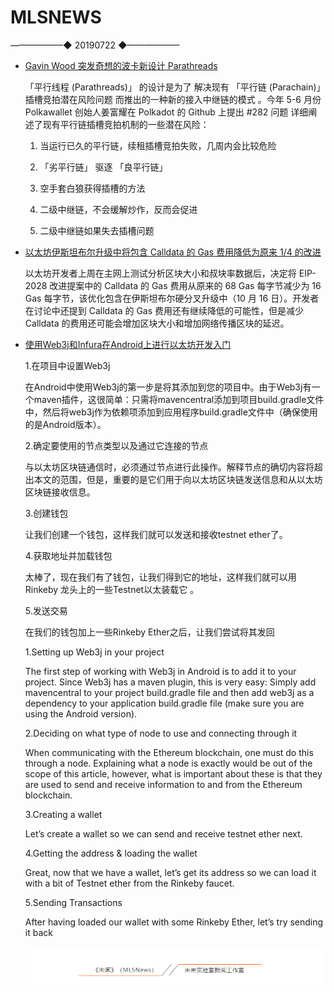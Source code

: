 # ​MLSNEWS
 ——————◆
 20190722
 ◆——————
* [Gavin Wood 突发奇想的波卡新设计 Parathreads](https://mp.weixin.qq.com/s?__biz=MzI3MzYxNzQ0Ng==&mid=2247484082&idx=1&sn=de0662d6a2c419d7e3d73f1dca6517d6&chksm=eb21c5fbdc564ced32c9fe71d9dec2eb923ea98308f96e2c068edcc47103dbff3ff9c2f70757&scene=0&xtrack=1)
 
   「平行线程 (Parathreads)」 的设计是为了 解决现有 「平行链 (Parachain)」 插槽竞拍潜在风险问题 而推出的一种新的接入中继链的模式 。今年 5-6 月份 Polkawallet 创始人姜富耀在 Polkadot 的 Github 上提出 #282 问题 详细阐述了现有平行链插槽竞拍机制的一些潜在风险：
 
  1. 当运行已久的平行链，续租插槽竞拍失败，几周内会比较危险
 
  2. 「劣平行链」 驱逐 「良平行链」
 
  3. 空手套白狼获得插槽的方法
 
  4. 二级中继链，不会缓解炒作，反而会促进

  5. 二级中继链如果失去插槽问题
* [以太坊伊斯坦布尔升级中将包含 Calldata 的 Gas 费用降低为原来 1/4 的改进](https://ethereum-magicians.org/t/eip-2028-transaction-data-gas-cost-reduction/3280/24)

  以太坊开发者上周在主网上测试分析区块大小和叔块率数据后，决定将 EIP-2028 改进提案中的 Calldata 的 Gas 费用从原来的 68 Gas 每字节减少为 16 Gas 每字节，该优化包含在伊斯坦布尔硬分叉升级中（10 月 16 日）。开发者在讨论中还提到 Calldata 的 Gas 费用还有继续降低的可能性，但是减少 Calldata 的费用还可能会增加区块大小和增加网络传播区块的延迟。
* [使用Web3j和Infura在Android上进行以太坊开发入门](https://hackernoon.com/an-introduction-to-ethereum-development-with-android-using-web3j-and-infura-x13513s5l)

  1.在项目中设置Web3j

  在Android中使用Web3j的第一步是将其添加到您的项目中。由于Web3j有一个maven插件，这很简单：只需将mavencentral添加到项目build.gradle文件中，然后将web3j作为依赖项添加到应用程序build.gradle文件中（确保使用的是Android版本）。

  2.确定要使用的节点类型以及通过它连接的节点

  与以太坊区块链通信时，必须通过节点进行此操作。解释节点的确切内容将超出本文的范围，但是，重要的是它们用于向以太坊区块链发送信息和从以太坊区块链接收信息。

  3.创建钱包

  让我们创建一个钱包，这样我们就可以发送和接收testnet ether了。

  4.获取地址并加载钱包

  太棒了，现在我们有了钱包，让我们得到它的地址，这样我们就可以用Rinkeby 龙头上的一些Testnet以太装载它  。

  5.发送交易

  在我们的钱包加上一些Rinkeby Ether之后，让我们尝试将其发回

  1.Setting up Web3j in your project

  The first step of working with Web3j in Android is to add it to your project. Since Web3j has a maven plugin, this is very easy: Simply add mavencentral to your project build.gradle file and then add web3j as a dependency to your application build.gradle file (make sure you are using the Android version).

  2.Deciding on what type of node to use and connecting through it

  When communicating with the Ethereum blockchain, one must do this through a node. Explaining what a node is exactly would be out of the scope of this article, however, what is important about these is that they are used to send and receive information to and from the Ethereum blockchain.

  3.Creating a wallet

  Let’s create a wallet so we can send and receive testnet ether next.

  4.Getting the address & loading the wallet

  Great, now that we have a wallet, let’s get its address so we can load it with a bit of Testnet ether from the Rinkeby faucet.

  5.Sending Transactions

  After having loaded our wallet with some Rinkeby Ether, let’s try sending it back
  
  ![](/image/footlogo.png)